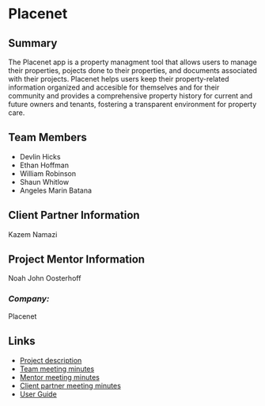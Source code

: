 # Placenet

## **Summary**

The Placenet app is a property managment tool that allows users to manage their properties, pojects done to their properties, and documents associated with their projects. Placenet helps users keep their property-related information organized and accesible for themselves and for their community and provides a comprehensive property history for current and future owners and tenants, fostering a transparent environment for property care. 

## **Team Members**

- Devlin Hicks
- Ethan Hoffman
- William Robinson
- Shaun Whitlow
- Angeles Marin Batana

## **Client Partner Information**
Kazem Namazi

## **Project Mentor Information**
Noah John Oosterhoff

### *Company:*
Placenet 

## **Links**

- [Project description](ProjectDescription.md)
- [Team meeting minutes](MeetingMinutes/Team)
- [Mentor meeting minutes](MeetingMinutes/Mentor)
- [Client partner meeting minutes](MeetingMinutes/ClientPartner)
- [User Guide](https://github.com/angelesmarinbatana/PlacenetCapstoneProject/blob/master/Documentation/User.md)




